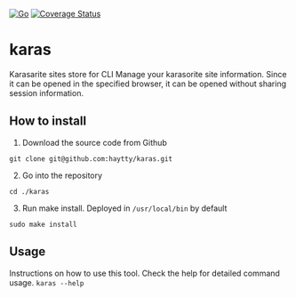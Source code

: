 [![Go](https://github.com/haytty/karas/actions/workflows/go.yml/badge.svg)](https://github.com/haytty/karas/actions/workflows/go.yml)
[![Coverage Status](https://coveralls.io/repos/github/haytty/karas/badge.svg?branch=master)](https://coveralls.io/github/haytty/karas?branch=master)

# karas
Karasarite sites store for CLI
Manage your karasorite site information.
Since it can be opened in the specified browser, it can be opened without sharing session information.

## How to install
1. Download the source code from Github
```
git clone git@github.com:haytty/karas.git
```
2. Go into the repository
```
cd ./karas
```
3. Run make install.
Deployed in `/usr/local/bin` by default
```
sudo make install
```

## Usage
Instructions on how to use this tool.
Check the help for detailed command usage. `karas --help`

